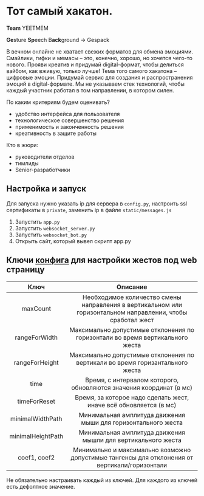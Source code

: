 # Тот самый хакатон.

**Team** YEETMEM

**Ge**sture **Sp**eech B**ack**ground -> Gespack

В вечном онлайне не хватает свежих форматов для обмена эмоциями. Смайлики, гифки и мемасы – это, конечно, хорошо, но хочется чего-то нового. Прояви креатив и придумай digital-формат, чтобы делиться вайбом, как вживую, только лучше!
Тема того самого хакатона – цифровые эмоции.
Придумай сервис для создания и распространения эмоций в digital-формате.
Мы не указываем стек технологий, чтобы каждый участник работал в том направлении, в котором силен.

По каким критериям будем оценивать?
- удобство интерфейса для пользователя
- технологическое совершенство решения
- применимость и законченность решения
- креативность в защите работы

Кто в жюри:
- руководители отделов
- тимлиды
- Senior-разработчики

## Настройка и запуск
Для запуска нужно указать ip для сервера в `config.py`, настроить ssl сертификаты
в `private`, заменить ip в файле `static/messages.js`

1. Запустить `app.py`
2. Запустить `websocket_server.py`
3. Запустить `websocket_bot.py`
4. Открыть сайт, который вывел скрипт app.py

## Ключи [конфига](https://github.com/PhoenixNazarov/tot_hacaton/blob/master/gestures/config.json) для настройки жестов под web страницу
Ключ | Описание
:---:|:---:
maxCount | Необходимое количество смены направления в вертикальном или горизонтальном направлении, чтобы сработал жест
rangeForWidth | Максимально допустимые отклонения по горизонтали во время вертикального жеста
rangeForHeight | Максимально допустимые отклонения по вертикали во время горизантального жеста
time | Время, с интервалом которого, обновляются значения координат (в мс)
timeForReset | Время, за которое надо сделать жест, иначе всё обновляется (в мс)
minimalWidthPath | Минимальная амплитуда движения мыши для горизонтального жеста
minimalHeightPath | Минимальная амплитуда движения мышли для вертикального жеста
coef1, coef2 | Минимально и максимально возможно допустимые тангенсы для отклонения от вертикали/горизонтали

Не обязательно настраивать каждый из ключей. Для каждого из ключей есть дефолтное значение.
